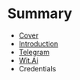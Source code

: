 # Summary

* [Cover](README.md)
* [Introduction](documentation/Introduction.md)
* [Telegram](documentation/Telegram.md)
* [Wit.Ai](documentation/WitAi.md)
* Credentials

